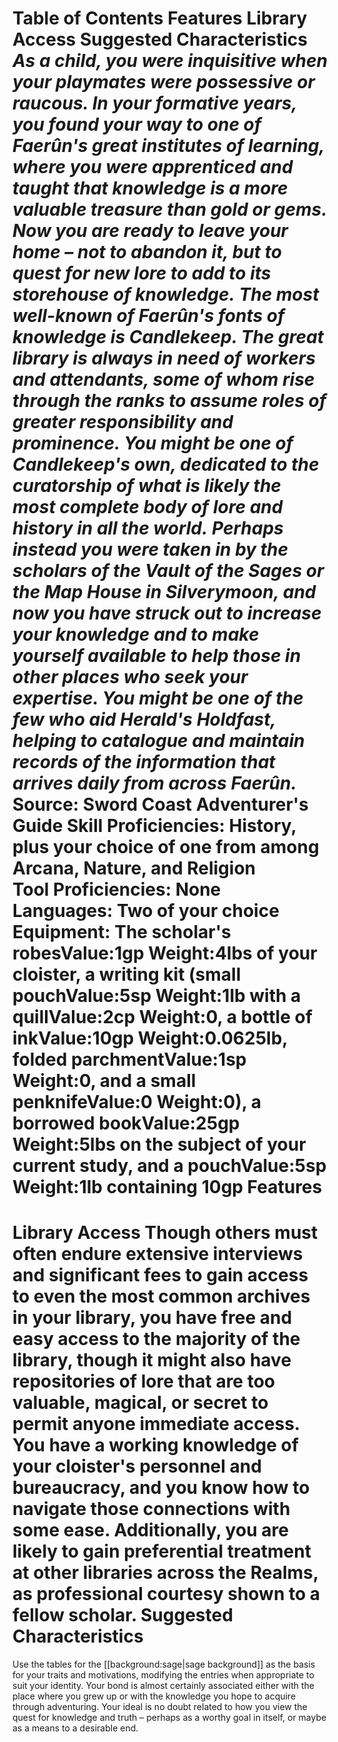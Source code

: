 Table of Contents
Features
Library Access
Suggested Characteristics
***As a child, you were inquisitive when your playmates were possessive or raucous. In your formative years, you found your way to one of Faerûn's great institutes of learning, where you were apprenticed and taught that knowledge is a more valuable treasure than gold or gems. Now you are ready to leave your home – not to abandon it, but to quest for new lore to add to its storehouse of knowledge.***
***The most well-known of Faerûn's fonts of knowledge is Candlekeep. The great library is always in need of workers and attendants, some of whom rise through the ranks to assume roles of greater responsibility and prominence. You might be one of Candlekeep's own, dedicated to the curatorship of what is likely the most complete body of lore and history in all the world.***
***Perhaps instead you were taken in by the scholars of the Vault of the Sages or the Map House in Silverymoon, and now you have struck out to increase your knowledge and to make yourself available to help those in other places who seek your expertise. You might be one of the few who aid Herald's Holdfast, helping to catalogue and maintain records of the information that arrives daily from across Faerûn.***
Source: Sword Coast Adventurer's Guide
**Skill Proficiencies:** History, plus your choice of one from among Arcana, Nature, and Religion  
**Tool Proficiencies:** None  
**Languages:** Two of your choice  
**Equipment:** The scholar's robesValue:1gp Weight:4lbs of your cloister, a writing kit (small pouchValue:5sp Weight:1lb with a quillValue:2cp Weight:0, a bottle of inkValue:10gp Weight:0.0625lb, folded parchmentValue:1sp Weight:0, and a small penknifeValue:0 Weight:0), a borrowed bookValue:25gp Weight:5lbs on the subject of your current study, and a pouchValue:5sp Weight:1lb containing 10gp
Features
========
Library Access
Though others must often endure extensive interviews and significant fees to gain access to even the most common archives in your library, you have free and easy access to the majority of the library, though it might also have repositories of lore that are too valuable, magical, or secret to permit anyone immediate access.
You have a working knowledge of your cloister's personnel and bureaucracy, and you know how to navigate those connections with some ease.
Additionally, you are likely to gain preferential treatment at other libraries across the Realms, as professional courtesy shown to a fellow scholar.
Suggested Characteristics
=========================
Use the tables for the [[background:sage|sage background]] as the basis for your traits and motivations, modifying the entries when appropriate to suit your identity.
Your bond is almost certainly associated either with the place where you grew up or with the knowledge you hope to acquire through adventuring. Your ideal is no doubt related to how you view the quest for knowledge and truth – perhaps as a worthy goal in itself, or maybe as a means to a desirable end.